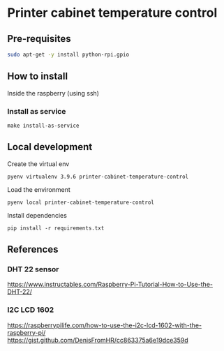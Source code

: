 # Printer cabinet temperature control

## Pre-requisites

```sh
sudo apt-get -y install python-rpi.gpio
```

## How to install

Inside the raspberry (using ssh)

### Install as service

```shell
make install-as-service
```

## Local development 

Create the virtual env

```shell
pyenv virtualenv 3.9.6 printer-cabinet-temperature-control
```

Load the environment

```shell
pyenv local printer-cabinet-temperature-control
```

Install dependencies

```shell
pip install -r requirements.txt
```

## References


### DHT 22 sensor

https://www.instructables.com/Raspberry-Pi-Tutorial-How-to-Use-the-DHT-22/

### I2C LCD 1602

https://raspberrypilife.com/how-to-use-the-i2c-lcd-1602-with-the-raspberry-pi/
https://gist.github.com/DenisFromHR/cc863375a6e19dce359d
